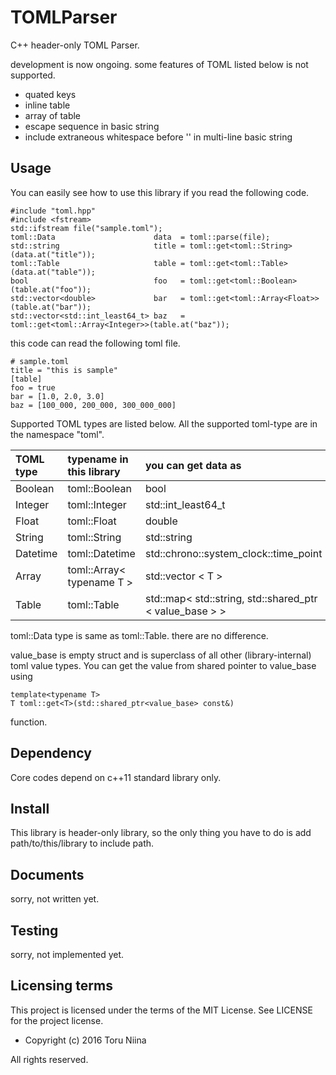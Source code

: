 TOMLParser
====

C++ header-only TOML Parser.

development is now ongoing. some features of TOML listed below is not supported.
- quated keys
- inline table
- array of table
- escape sequence in basic string
- include extraneous whitespace before '\' in multi-line basic string

## Usage

You can easily see how to use this library if you read the following code.

    #include "toml.hpp"
    #include <fstream>
    std::ifstream file("sample.toml");
    toml::Data                      data  = toml::parse(file);
    std::string                     title = toml::get<toml::String>(data.at("title"));
    toml::Table                     table = toml::get<toml::Table>(data.at("table"));
    bool                            foo   = toml::get<toml::Boolean>(table.at("foo"));
    std::vector<double>             bar   = toml::get<toml::Array<Float>>(table.at("bar"));
    std::vector<std::int_least64_t> baz   = toml::get<toml::Array<Integer>>(table.at("baz"));

this code can read the following toml file.

    # sample.toml
    title = "this is sample"
    [table]
    foo = true
    bar = [1.0, 2.0, 3.0]
    baz = [100_000, 200_000, 300_000_000]

Supported TOML types are listed below.
All the supported toml-type are in the namespace "toml".

| TOML type | typename in this library| you can get data as                    |
|:----------|:------------------------|:---------------------------------------|
| Boolean   | toml::Boolean           | bool                                   |
| Integer   | toml::Integer           | std::int\_least64\_t                   |
| Float     | toml::Float             | double                                 |
| String    | toml::String            | std::string                            |
| Datetime  | toml::Datetime          | std::chrono::system\_clock::time\_point|
| Array     | toml::Array< typename T > | std::vector < T >                    |
| Table     | toml::Table             | std::map< std::string, std::shared\_ptr < value\_base > > |

toml::Data type is same as toml::Table. there are no difference.

value\_base is empty struct and is superclass of all other (library-internal)
toml value types. You can get the value from shared pointer to value\_base using

    template<typename T>
    T toml::get<T>(std::shared_ptr<value_base> const&)

function.

## Dependency

Core codes depend on c++11 standard library only.

## Install

This library is header-only library, so the only thing you have to do is add
path/to/this/library to include path.

## Documents

sorry, not written yet.

## Testing

sorry, not implemented yet.

## Licensing terms

This project is licensed under the terms of the MIT License.
See LICENSE for the project license.

- Copyright (c) 2016 Toru Niina

All rights reserved.
